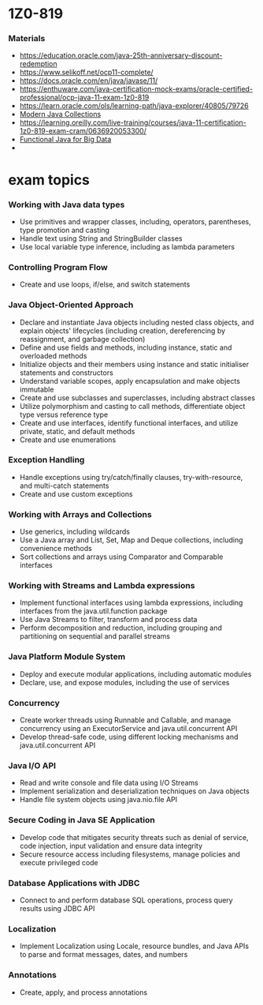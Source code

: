 # 1Z0-819

### Materials
* https://education.oracle.com/java-25th-anniversary-discount-redemption
* https://www.selikoff.net/ocp11-complete/
* https://docs.oracle.com/en/java/javase/11/
* https://enthuware.com/java-certification-mock-exams/oracle-certified-professional/ocp-java-11-exam-1z0-819
* https://learn.oracle.com/ols/learning-path/java-explorer/40805/79726
* [Modern Java Collections](https://learning.oreilly.com/videos/modern-java-collections/9780134663524/)
* https://learning.oreilly.com/live-training/courses/java-11-certification-1z0-819-exam-cram/0636920053300/
* [Functional Java for Big Data](https://learning.oreilly.com/live-training/courses/functional-java-for-big-data/0636920053045/)
* 

# exam topics
### Working with Java data types

* Use primitives and wrapper classes, including, operators, parentheses, type promotion and casting
* Handle text using String and StringBuilder classes
* Use local variable type inference, including as lambda parameters

### Controlling Program Flow

* Create and use loops, if/else, and switch statements

### Java Object-Oriented Approach

* Declare and instantiate Java objects including nested class objects, and explain objects' lifecycles (including creation, dereferencing by reassignment, and garbage collection)
* Define and use fields and methods, including instance, static and overloaded methods
* Initialize objects and their members using instance and static initialiser statements and constructors
* Understand variable scopes, apply encapsulation and make objects immutable
* Create and use subclasses and superclasses, including abstract classes
* Utilize polymorphism and casting to call methods, differentiate object type versus reference type
* Create and use interfaces, identify functional interfaces, and utilize private, static, and default methods
* Create and use enumerations

### Exception Handling

* Handle exceptions using try/catch/finally clauses, try-with-resource, and multi-catch statements
* Create and use custom exceptions

### Working with Arrays and Collections

* Use generics, including wildcards
* Use a Java array and List, Set, Map and Deque collections, including convenience methods
* Sort collections and arrays using Comparator and Comparable interfaces

### Working with Streams and Lambda expressions

* Implement functional interfaces using lambda expressions, including interfaces from the java.util.function package
* Use Java Streams to filter, transform and process data
* Perform decomposition and reduction, including grouping and partitioning on sequential and parallel streams

### Java Platform Module System

* Deploy and execute modular applications, including automatic modules
* Declare, use, and expose modules, including the use of services

### Concurrency

* Create worker threads using Runnable and Callable, and manage concurrency using an ExecutorService and java.util.concurrent API
* Develop thread-safe code, using different locking mechanisms and java.util.concurrent API

### Java I/O API

* Read and write console and file data using I/O Streams
* Implement serialization and deserialization techniques on Java objects
* Handle file system objects using java.nio.file API

### Secure Coding in Java SE Application

* Develop code that mitigates security threats such as denial of service, code injection, input validation and ensure data integrity
* Secure resource access including filesystems, manage policies and execute privileged code

### Database Applications with JDBC

* Connect to and perform database SQL operations, process query results using JDBC API

### Localization

* Implement Localization using Locale, resource bundles, and Java APIs to parse and format messages, dates, and numbers

### Annotations

* Create, apply, and process annotations
